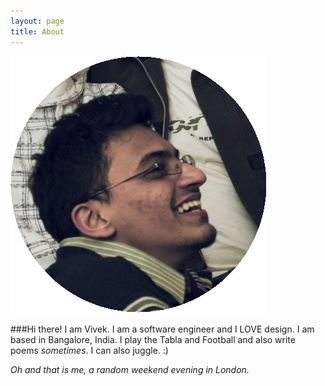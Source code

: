 ```yaml
---
layout: page
title: About
---
```


![My helpful screenshot](/assets/me.jpg)

###Hi there! I am Vivek. I am a software engineer and I LOVE design. I am based in Bangalore, India. I play the Tabla and Football and also write poems _sometimes_. I can also juggle. :)

_Oh and that is me, a random weekend evening in London._